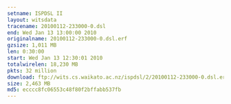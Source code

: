 ```yaml
---
setname: ISPDSL II
layout: witsdata
tracename: 20100112-233000-0.dsl
end: Wed Jan 13 13:00:00 2010
originalname: 20100112-233000-0.dsl.erf
gzsize: 1,011 MB
len: 0:30:00
start: Wed Jan 13 12:30:01 2010
totalwirelen: 18,230 MB
pkts: 32 million
download: ftp://wits.cs.waikato.ac.nz/ispdsl/2/20100112-233000-0.dsl.erf.gz
size: 2,463 MB
md5: ecccc8fc06553c48f80f2bffabb537fb
---
```

